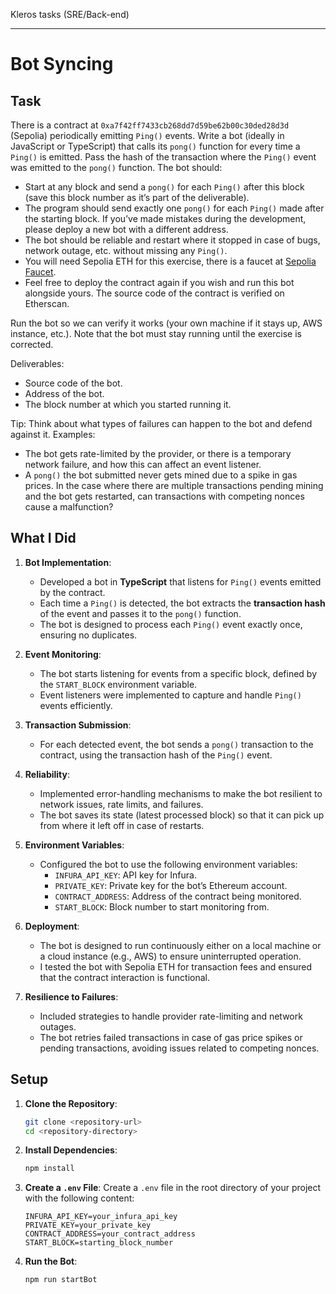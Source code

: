 Kleros tasks (SRE/Back-end)

---

# Bot Syncing

## Task

There is a contract at `0xa7f42ff7433cb268dd7d59be62b00c30ded28d3d` (Sepolia) periodically emitting `Ping()` events. Write a bot (ideally in JavaScript or TypeScript) that calls its `pong()` function for every time a `Ping()` is emitted. Pass the hash of the transaction where the `Ping()` event was emitted to the `pong()` function. The bot should:
- Start at any block and send a `pong()` for each `Ping()` after this block (save this block number as it’s part of the deliverable).
- The program should send exactly one `pong()` for each `Ping()` made after the starting block. If you’ve made mistakes during the development, please deploy a new bot with a different address.
- The bot should be reliable and restart where it stopped in case of bugs, network outage, etc. without missing any `Ping()`.
- You will need Sepolia ETH for this exercise, there is a faucet at [Sepolia Faucet](https://sepoliafaucet.com/).
- Feel free to deploy the contract again if you wish and run this bot alongside yours. The source code of the contract is verified on Etherscan.

Run the bot so we can verify it works (your own machine if it stays up, AWS instance, etc.). Note that the bot must stay running until the exercise is corrected.

Deliverables:
- Source code of the bot.
- Address of the bot.
- The block number at which you started running it.

Tip:
Think about what types of failures can happen to the bot and defend against it. Examples:
- The bot gets rate-limited by the provider, or there is a temporary network failure, and how this can affect an event listener.
- A `pong()` the bot submitted never gets mined due to a spike in gas prices. In the case where there are multiple transactions pending mining and the bot gets restarted, can transactions with competing nonces cause a malfunction?

## What I Did

1. **Bot Implementation**: 
   - Developed a bot in **TypeScript** that listens for `Ping()` events emitted by the contract.
   - Each time a `Ping()` is detected, the bot extracts the **transaction hash** of the event and passes it to the `pong()` function.
   - The bot is designed to process each `Ping()` event exactly once, ensuring no duplicates.

2. **Event Monitoring**:
   - The bot starts listening for events from a specific block, defined by the `START_BLOCK` environment variable.
   - Event listeners were implemented to capture and handle `Ping()` events efficiently.

3. **Transaction Submission**:
   - For each detected event, the bot sends a `pong()` transaction to the contract, using the transaction hash of the `Ping()` event.

4. **Reliability**:
   - Implemented error-handling mechanisms to make the bot resilient to network issues, rate limits, and failures.
   - The bot saves its state (latest processed block) so that it can pick up from where it left off in case of restarts.

5. **Environment Variables**:
   - Configured the bot to use the following environment variables:
     - `INFURA_API_KEY`: API key for Infura.
     - `PRIVATE_KEY`: Private key for the bot’s Ethereum account.
     - `CONTRACT_ADDRESS`: Address of the contract being monitored.
     - `START_BLOCK`: Block number to start monitoring from.

6. **Deployment**:
   - The bot is designed to run continuously either on a local machine or a cloud instance (e.g., AWS) to ensure uninterrupted operation.
   - I tested the bot with Sepolia ETH for transaction fees and ensured that the contract interaction is functional.

7. **Resilience to Failures**:
   - Included strategies to handle provider rate-limiting and network outages.
   - The bot retries failed transactions in case of gas price spikes or pending transactions, avoiding issues related to competing nonces.

## Setup

1. **Clone the Repository**:
    ```bash
    git clone <repository-url>
    cd <repository-directory>
    ```

2. **Install Dependencies**:
    ```bash
    npm install
    ```

3. **Create a `.env` File**:
    Create a `.env` file in the root directory of your project with the following content:
    ```plaintext
    INFURA_API_KEY=your_infura_api_key
    PRIVATE_KEY=your_private_key
    CONTRACT_ADDRESS=your_contract_address
    START_BLOCK=starting_block_number
    ```

4. **Run the Bot**:
    ```bash
    npm run startBot
    ```
